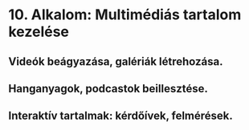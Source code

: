 # 10. Alkalom: Multimédiás tartalom kezelése

## Videók beágyazása, galériák létrehozása.
## Hanganyagok, podcastok beillesztése.
## Interaktív tartalmak: kérdőívek, felmérések.